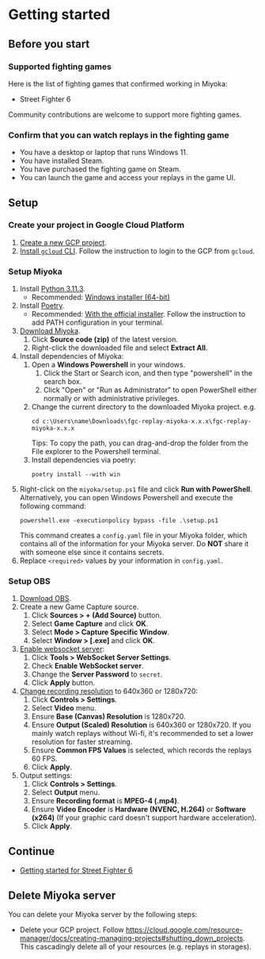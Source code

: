 # Getting started

## Before you start

### Supported fighting games

Here is the list of fighting games that confirmed working in Miyoka:

- Street Fighter 6

Community contributions are welcome to support more fighting games.

### Confirm that you can watch replays in the fighting game

- You have a desktop or laptop that runs Windows 11.
- You have installed Steam.
- You have purchased the fighting game on Steam.
- You can launch the game and access your replays in the game UI.

## Setup

### Create your project in Google Cloud Platform

1. [Create a new GCP project](https://cloud.google.com/resource-manager/docs/creating-managing-projects#creating_a_project).
1. [Install `gcloud` CLI](https://cloud.google.com/sdk/docs/install). Follow the instruction to login to the GCP from `gcloud`.

### Setup Miyoka

1. Install [Python 3.11.3](https://www.python.org/downloads/windows/).
    - Recommended: [Windows installer (64-bit)](https://www.python.org/ftp/python/3.11.9/python-3.11.9-amd64.exe)
1. Install [Poetry](https://python-poetry.org/docs/#installing-with-pipx).
    - Recommended: [With the official installer](https://python-poetry.org/docs/#installing-with-the-official-installer). Follow the instruction to add PATH configuration in your terminal.
1. [Download Miyoka](https://github.com/fgcreplaymiyoka/fgc-replay-miyoka/releases).
    1. Click **Source code (zip)** of the latest version.
    1. Right-click the downloaded file and select **Extract All**.
1. Install dependencies of Miyoka:
    1. Open a **Windows Powershell** in your windows.
        1. Click the Start or Search icon, and then type "powershell" in the search box.
        1. Click "Open" or "Run as Administrator" to open PowerShell either normally or with administrative privileges.
    1. Change the current directory to the downloaded Miyoka project. e.g.
        ```shell
        cd c:\Users\name\Downloads\fgc-replay-miyoka-x.x.x\fgc-replay-miyoka-x.x.x
        ```
        Tips: To copy the path, you can drag-and-drop the folder from the File explorer to the Powershell terminal.
    1. Install dependencies via poetry:
        ```shell
        poetry install --with win
        ```
1. Right-click on the `miyoka/setup.ps1` file and click **Run with PowerShell**.
    Alternatively, you can open Windows Powershell and execute the following command:
    ```shell
    powershell.exe -executionpolicy bypass -file .\setup.ps1
    ```
    This command creates a `config.yaml` file in your Miyoka folder, which
    contains all of the information for your Miyoka server.
    Do **NOT** share it with someone else since it contains secrets.
1. Replace `<required>` values by your information in `config.yaml`.

### Setup OBS

1. [Download OBS](https://obsproject.com/download).
1. Create a new Game Capture source.
    1. Click **Sources > + (Add Source)** button.
    1. Select **Game Capture** and click **OK**.
    1. Select **Mode > Capture Specific Window**.
    1. Select **Window > [<game-title>.exe]** and click **OK**.
1. [Enable websocket server](https://fms-manual.readthedocs.io/en/latest/audience-display/obs-integration/obs-websockets.html):
    1. Click **Tools > WebSocket Server Settings**.
    1. Check **Enable WebSocket server**.
    1. Change the **Server Password** to `secret`.
    1. Click **Apply** button.
1. [Change recording resolution](https://obsproject.com/kb/standard-recording-output-guide) to 640x360 or 1280x720:
    1. Click **Controls > Settings**.
    1. Select **Video** menu.
    1. Ensure **Base (Canvas) Resolution** is 1280x720.
    1. Ensure **Output (Scaled) Resolution** is 640x360 or 1280x720. If you mainly watch replays without Wi-fi, it's recommended to set a lower resolution for faster streaming.
    1. Ensure **Common FPS Values** is selected, which records the replays 60 FPS.
    1. Click **Apply**.
1. Output settings:
    1. Click **Controls > Settings**.
    1. Select **Output** menu.
    1. Ensure **Recording format** is **MPEG-4 (.mp4)**.
    1. Ensure **Video Encoder** is **Hardware (NVENC, H.264)** or **Software (x264)** (If your graphic card doesn't support hardware acceleration).
    1. Click **Apply**.

## Continue

- [Getting started for Street Fighter 6](getting_started/sf6.md)

## Delete Miyoka server

You can delete your Miyoka server by the following steps:

- Delete your GCP project. Follow https://cloud.google.com/resource-manager/docs/creating-managing-projects#shutting_down_projects.
  This cascadingly delete all of your resources (e.g. replays in storages).
